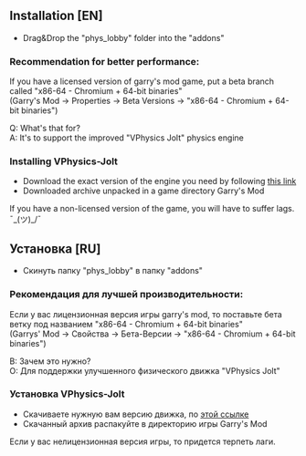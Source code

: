 ## Installation [EN]

+ Drag&Drop the "phys_lobby" folder into the "addons"

### Recommendation for better performance:

If you have a licensed version of garry's mod game, put a beta branch called "x86-64 - Chromium + 64-bit binaries"  
(Garry's Mod -> Properties -> Beta Versions -> "x86-64 - Chromium + 64-bit binaries")

Q: What's that for?  
A: It's to support the improved "VPhysics Jolt" physics engine

### Installing VPhysics-Jolt

+ Download the exact version of the engine you need by following [this link](https://github.com/Joshua-Ashton/VPhysics-Jolt/releases/)
+ Downloaded archive unpacked in a game directory Garry's Mod

If you have a non-licensed version of the game, you will have to suffer lags. ¯\_(ツ)_/¯

## Установка [RU]

+ Скинуть папку "phys_lobby" в папку "addons"

### Рекомендация для лучшей производительности:

Если у вас лицензионная версия игры garry's mod, то поставьте бета ветку под названием "x86-64 - Chromium + 64-bit binaries"  
(Garrys' Mod -> Свойства -> Бета-Версии -> "x86-64 - Chromium + 64-bit binaries")

В: Зачем это нужно?  
О: Для поддержки улучшенного физического движка "VPhysics Jolt"

### Установка VPhysics-Jolt

+ Скачиваете нужную вам версию движка, по [этой ссылке](https://github.com/Joshua-Ashton/VPhysics-Jolt/releases/)
+ Скачанный архив распакуйте в директорию игры Garry's Mod

Если у вас нелицензионная версия игры, то придется терпеть лаги.
